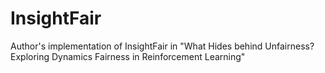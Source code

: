 # InsightFair
Author's implementation of InsightFair in "What Hides behind Unfairness? Exploring Dynamics Fairness in Reinforcement Learning"
